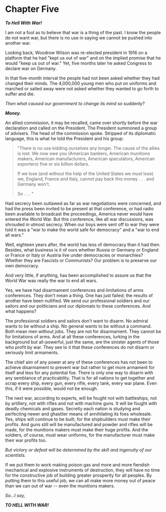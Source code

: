 # Chapter Five

***To Hell With War!***

I am not a fool as to believe that war is a thing of the past. I know the people do not want war, but
there is no use in saying we cannot be pushed into another war.

Looking back, Woodrow Wilson was re-elected president in 1916 on a platform that he had "kept
us out of war" and on the implied promise that he would "keep us out of war." Yet, five months
later he asked Congress to declare war on Germany.

In that five-month interval the people had not been asked whether they had changed their minds.
The 4,000,000 young men who put on uniforms and marched or sailed away were not asked
whether they wanted to go forth to suffer and die.

_Then what caused our government to change its mind so suddenly?_

***Money.***

An allied commission, it may be recalled, came over shortly before the war declaration and called
on the President. The President summoned a group of advisers. The head of the commission spoke.
Stripped of its diplomatic language, this is what he told the President and his group:

>   "There is no use kidding ourselves any longer. The cause of the allies is lost. We now owe you
>   (American bankers, American munitions makers, American manufacturers, American speculators,
>   American exporters) five or six billion dollars.
>
>   If we lose (and without the help of the United States we must lose) we, England, France and Italy,
>   cannot pay back this money . . . and Germany won't.
>
>   So . . . "

Had secrecy been outlawed as far as war negotiations were concerned, and had the press been
invited to be present at that conference, or had radio been available to broadcast the proceedings,
America never would have entered the World War. But this conference, like all war discussions,
was shrouded in utmost secrecy. When our boys were sent off to war they were told it was a "war to
make the world safe for democracy" and a "war to end all wars."

Well, eighteen years after, the world has less of democracy than it had then. Besides, what business
is it of ours whether Russia or Germany or England or France or Italy or Austria live under
democracies or monarchies? Whether they are Fascists or Communists? Our problem is to preserve
our own democracy.

And very little, if anything, has been accomplished to assure us that the World War was really the
war to end all wars.

Yes, we have had disarmament conferences and limitations of arms conferences. They don't mean a
thing. One has just failed; the results of another have been nullified. We send our professional
soldiers and our sailors and our politicians and our diplomats to these conferences. And what
happens?

The professional soldiers and sailors don't want to disarm. No admiral wants to be without a ship.
No general wants to be without a command. Both mean men without jobs. They are not for
disarmament. They cannot be for limitations of arms. And at all these conferences, lurking in the
background but all-powerful, just the same, are the sinister agents of those who profit by war. They
see to it that these conferences do not disarm or seriously limit armaments.

The chief aim of any power at any of these conferences has not been to achieve disarmament to
prevent war but rather to get more armament for itself and less for any potential foe.
There is only one way to disarm with any semblance of practicability. That is for all nations to get
together and scrap every ship, every gun, every rifle, every tank, every war plane. Even this, if it
were possible, would not be enough.

The next war, according to experts, will be fought not with battleships, not by artillery, not with
rifles and not with machine guns. It will be fought with deadly chemicals and gases.
Secretly each nation is studying and perfecting newer and ghastlier means of annihilating its foes
wholesale. Yes, ships will continue to be built, for the shipbuilders must make their profits. And
guns still will be manufactured and powder and rifles will be made, for the munitions makers must
make their huge profits. And the soldiers, of course, must wear uniforms, for the manufacturer must
make their war profits too.

_But victory or defeat will be determined by the skill and ingenuity of our scientists._

If we put them to work making poison gas and more and more fiendish mechanical and explosive
instruments of destruction, they will have no time for the constructive job of building greater
prosperity for all peoples. By putting them to this useful job, we can all make more money out of
peace than we can out of war -- even the munitions makers.

_So...I say,_

***TO HELL WITH WAR!***
